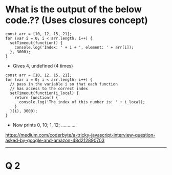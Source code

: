 
# What is the output of the below code.?? (Uses closures concept)

```
const arr = [10, 12, 15, 21];
for (var i = 0; i < arr.length; i++) {
  setTimeout(function() {
    console.log('Index: ' + i + ', element: ' + arr[i]);
  }, 3000);
}
```
- Gives 4, undefined (4 times)


```
const arr = [10, 12, 15, 21];
for (var i = 0; i < arr.length; i++) {
  // pass in the variable i so that each function 
  // has access to the correct index
  setTimeout(function(i_local) {
    return function() {
      console.log('The index of this number is: ' + i_local);
    }
  }(i), 3000);
}
```
- Now prints 0, 10; 1, 12; ............

https://medium.com/coderbyte/a-tricky-javascript-interview-question-asked-by-google-and-amazon-48d212890703

----

# Q 2
